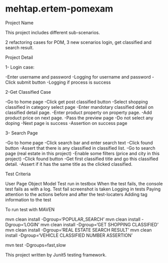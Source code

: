 # mehtap.ertem-pomexam

Project Name

This project includes different sub-scenarios.

2 refactoring cases for POM,
3 new scenarios login, get classified and search result.

Project Detail

1- Login case:

-Enter username and password
-Logging for username and password
-Click submit button
-Logging if  process is success 

2-Get Classified Case

-Go to home page
-Click get post classified button
-Select shopping classified in category select page
-Enter mandotary classified detail on classified detail page.
-Enter product property on property page.
-Add product price on next page.
-Pass the preview page 
-Do not select any doping 
-Next page is success 
-Assertion on success page

3- Search Page

-Go to home page
-Click search bar and enter search text
-Click found button
 -Assert that there is any classified in classified list.
-Go to search page (real estate in this project)
-Enable some filters (price and city in this project)
-Click found button
-Get first classified title and go this classified detail.
-Assert if it has the same title as the clicked classified.

Test Criteria

User Page Object Model
Test run in testbox
When the test fails, the console test fails as with a log.
Test fail screenshot is taken
Logging in tests
Paying attention to the actions before and after the test-locaters
Adding tag information to the test

To run test with MAVEN

mvn clean install -Dgroup=‘POPULAR_SEARCH’
mvn clean install -Dgroup=‘LOGIN’
mvn clean install -Dgroup=‘GET SHOPPING CLASSIFIED’
mvn clean install -Dgroup=‘REAL ESTATE SEARCH RESULT’
mvn clean install -Dgroup=‘VEHICLE CLASSIFIED NUMBER ASSERTION’

mvn test -Dgroups=fast,slow

This project written by Junit5 testing framework.
